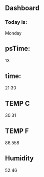 ## Dashboard

### Today is:
Monday

## psTime:
13

## time:
21:30

## TEMP C
30.31

## TEMP F
86.558


## Humidity
52.46
